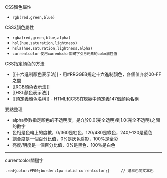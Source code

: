 CSS顏色屬性
- `rgb(red,green,blue)`

CSS3顏色屬性
- `rgba(red,green,blue,alpha)`
- `hsl(hue,saturation,lightness)`
- `hsla(hue,saturation,lightness,alpha)`
- `currentcolor` <small>使用currentcolor關鍵字引用元素的color屬性值</small>

CSS指定顏色的方法
- [[十六進制顏色表示法]] - 用#RRGGBB規定十六進制顏色，各個值介於00-FF之間
- [[RGB顏色表示法]]
- [[HSL顏色表示法]]
- [[預定義顏色名稱]] - HTML和CSS在規範中預定義147個顏色名稱

要點整理
- alpha參數指定顏色的不透明度，是介於0.0(完全透明)到1.0(完全不透明)之間的數字
- 色相是色輪上的度數，0/360是紅色，120/480是綠色，240/-120是藍色
- 飽合度是一個百分比值，0%是灰色陰影，100%是全彩
- 亮度/明度是一個百分比值，0%是黑色，100%是白色

---

currentcolor關鍵字
```
.red{color:#F00;border:1px solid currentcolor;}		// 邊框色同文本色
```